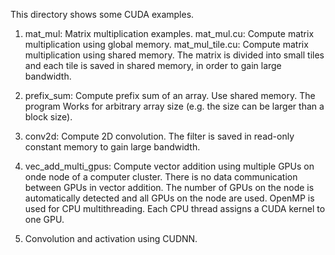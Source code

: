 This directory shows some CUDA examples.

1. mat_mul: Matrix multiplication examples.
mat_mul.cu: Compute matrix multiplication using global memory.
mat_mul_tile.cu: Compute matrix multiplication using shared memory. The matrix is divided into small tiles and each tile is saved in shared memory, in order to gain large bandwidth. 

2. prefix_sum: Compute prefix sum of an array. Use shared memory. The program Works for arbitrary array size (e.g. the size can be larger than a block size). 

3. conv2d: Compute 2D convolution. The filter is saved in read-only constant memory to gain large bandwidth. 

4. vec_add_multi_gpus: Compute vector addition using multiple GPUs on onde node of a computer cluster. There is no data communication between GPUs in vector addition. The number of GPUs on the node is automatically detected and all GPUs on the node are used. OpenMP is used for CPU multithreading. Each CPU thread assigns a CUDA kernel to one GPU. 

5. Convolution and activation using CUDNN.

